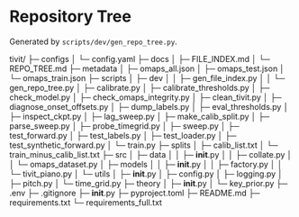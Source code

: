 # Repository Tree

Generated by `scripts/dev/gen_repo_tree.py`.

tivit/
├─ configs
│  └─ config.yaml
├─ docs
│  ├─ FILE_INDEX.md
│  └─ REPO_TREE.md
├─ metadata
│  ├─ omaps_all.json
│  ├─ omaps_test.json
│  └─ omaps_train.json
├─ scripts
│  ├─ dev
│  │  ├─ gen_file_index.py
│  │  └─ gen_repo_tree.py
│  ├─ calibrate.py
│  ├─ calibrate_thresholds.py
│  ├─ check_model.py
│  ├─ check_omaps_integrity.py
│  ├─ clean_tivit.py
│  ├─ diagnose_onset_offsets.py
│  ├─ dump_labels.py
│  ├─ eval_thresholds.py
│  ├─ inspect_ckpt.py
│  ├─ lag_sweep.py
│  ├─ make_calib_split.py
│  ├─ parse_sweep.py
│  ├─ probe_timegrid.py
│  ├─ sweep.py
│  ├─ test_forward.py
│  ├─ test_labels.py
│  ├─ test_loader.py
│  ├─ test_synthetic_forward.py
│  └─ train.py
├─ splits
│  ├─ calib_list.txt
│  └─ train_minus_calib_list.txt
├─ src
│  ├─ data
│  │  ├─ __init__.py
│  │  ├─ collate.py
│  │  └─ omaps_dataset.py
│  ├─ models
│  │  ├─ __init__.py
│  │  ├─ factory.py
│  │  └─ tivit_piano.py
│  └─ utils
│     ├─ __init__.py
│     ├─ config.py
│     ├─ logging.py
│     ├─ pitch.py
│     └─ time_grid.py
├─ theory
│  ├─ __init__.py
│  └─ key_prior.py
├─ .env
├─ .gitignore
├─ __init__.py
├─ pyproject.toml
├─ README.md
├─ requirements.txt
└─ requirements_full.txt
